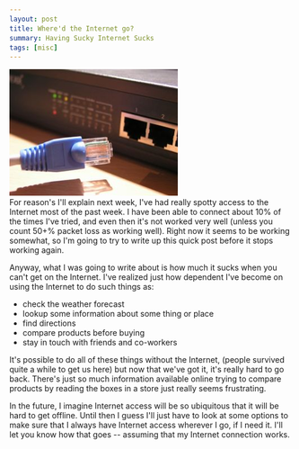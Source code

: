 ```yaml
---
layout: post
title: Where'd the Internet go?
summary: Having Sucky Internet Sucks
tags: [misc]
---
```


<div class="floatyimg"><a href="http://www.tech-faq.com/images/Article%20Images/The%20Meaning%20of%20Network%20cable%20is%20unplugged.jpg"><img src="/images/network-unplugged.jpg" class="noborder" title="Unplugged Network Cable!" alt="Unplugged Network Cable!" /></a></div>
For reason's I'll explain next week, I've had really spotty access to the Internet most of the past week.  I have been able to connect about 10% of the times I've tried, and even then it's not worked very well (unless you count 50+% packet loss as working well).  Right now it seems to be working somewhat, so I'm going to try to write up this quick post before it stops working again.

Anyway, what I was going to write about is how much it sucks when you can't get on the Internet.  I've realized just how dependent I've become on using the Internet to do such things as:

 * check the weather forecast
 * lookup some information about some thing or place
 * find directions
 * compare products before buying
 * stay in touch with friends and co-workers

It's possible to do all of these things without the Internet, (people survived quite a while to get us here) but now that we've got it, it's really hard to go back.  There's just so much information available online trying to compare products by reading the boxes in a store just really seems frustrating.

In the future, I imagine Internet access will be so ubiquitous that it will be hard to get offline.  Until then I guess I'll just have to look at some options to make sure that I always have Internet access wherever I go, if I need it.  I'll let you know how that goes -- assuming that my Internet connection works.
